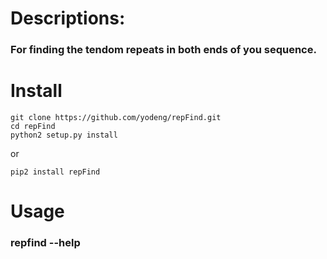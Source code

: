 # Descriptions:

### For finding the tendom repeats in both ends of you sequence.

# Install

```
git clone https://github.com/yodeng/repFind.git
cd repFind
python2 setup.py install
```

or

```
pip2 install repFind
```



# Usage

### repfind --help

